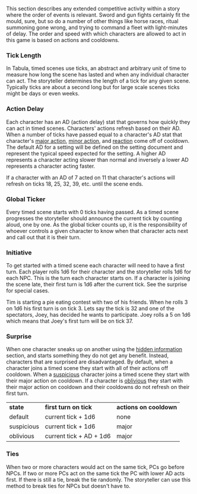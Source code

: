 This section describes any extended competitive activity within a story where the order of events is relevant. Sword and gun fights certainly fit the mould, sure, but so do a number of other things like horse races, ritual summoning gone wrong, and trying to command a fleet with light-minutes of delay. The order and speed with which characters are allowed to act in this game is based on actions and cooldowns.

### **Tick Length**

In Tabula, timed scenes use ticks, an abstract and arbitrary unit of time to measure how long the scene has lasted and when any individual character can act. The storyteller determines the length of a tick for any given scene. Typically ticks are about a second long but for large scale scenes ticks might be days or even weeks.

### **Action Delay**

Each character has an AD (action delay) stat that governs how quickly they can act in timed scenes. Characters' actions refresh based on their AD. When a number of ticks have passed equal to a character's AD stat that character's [major action](https://github.com/harleydutton/Tabula-Rasa/blob/develop/tabula-rasa.md#major-action), [minor action](https://github.com/harleydutton/Tabula-Rasa/blob/develop/tabula-rasa.md#minor-action), and [reaction](https://github.com/harleydutton/Tabula-Rasa/blob/develop/tabula-rasa.md#reaction) come off of cooldown. The default AD for a setting will be defined on the setting document and represent the typical speed expected for the setting. A higher AD represents a character acting slower than normal and inversely a lower AD represents a character acting faster.

If a character with an AD of 7 acted on 11 that character's actions will refresh on ticks 18, 25, 32, 39, etc. until the scene ends.

### **Global Ticker**

Every timed scene starts with 0 ticks having passed. As a timed scene progresses the storyteller should announce the current tick by counting aloud, one by one. As the global ticker counts up, it is the responsibility of whoever controls a given character to know when that character acts next and call out that it is their turn.

### **Initiative**

To get started with a timed scene each character will need to have a first turn. Each player rolls 1d6 for their character and the storyteller rolls 1d6 for each NPC. This is the turn each character starts on. If a character is joining the scene late, their first turn is 1d6 after the current tick. See the surprise for special cases.

Tim is starting a pie eating contest with two of his friends. When he rolls 3 on 1d6 his first turn is on tick 3. Lets say the tick is 32 and one of the spectators, Joey, has decided he wants to participate. Joey rolls a 5 on 1d6 which means that Joey's first turn will be on tick 37.

### **Surprise**

When one character sneaks up on another using the [hidden information](https://github.com/harleydutton/Tabula-Rasa/blob/develop/tabula-rasa.md#hidden-information) section, and starts something they do not get any benefit. Instead, characters that are surprised are disadvantaged. By default, when a character joins a timed scene they start with all of their actions off cooldown. When a [suspicious](https://github.com/harleydutton/Tabula-Rasa/blob/develop/tabula-rasa.md#suspicious) character joins a timed scene they start with their major action on cooldown. If a character is [oblivious](https://github.com/harleydutton/Tabula-Rasa/blob/develop/tabula-rasa.md#unsuspicious) they start with their major action on cooldown and their cooldowns do not refresh on their first turn.

|   |   |   |
|---|---|---|
|**state**|**first turn on tick**|**actions on cooldown**|
|default|current tick + 1d6|none|
|suspicious|current tick + 1d6|major|
|oblivious|current tick + AD + 1d6|major|

### **Ties**

When two or more characters would act on the same tick, PCs go before NPCs. If two or more PCs act on the same tick the PC with lower AD acts first. If there is still a tie, break the tie randomly. The storyteller can use this method to break ties for NPCs but doesn't have to.